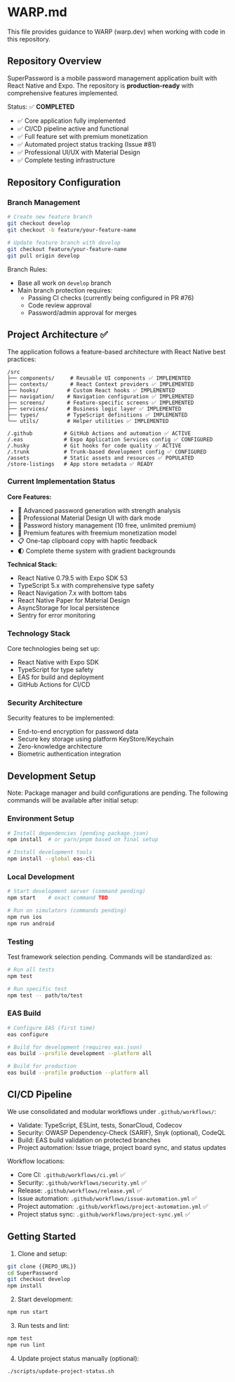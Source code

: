 # WARP.md

This file provides guidance to WARP (warp.dev) when working with code in this repository.

## Repository Overview

SuperPassword is a mobile password management application built with React Native and Expo. The repository is **production-ready** with comprehensive features implemented.

Status: ✅ **COMPLETED**

- ✅ Core application fully implemented
- ✅ CI/CD pipeline active and functional
- ✅ Full feature set with premium monetization
- ✅ Automated project status tracking (Issue #81)
- ✅ Professional UI/UX with Material Design
- ✅ Complete testing infrastructure

## Repository Configuration

### Branch Management

```bash path=null start=null
# Create new feature branch
git checkout develop
git checkout -b feature/your-feature-name

# Update feature branch with develop
git checkout feature/your-feature-name
git pull origin develop
```

Branch Rules:

- Base all work on `develop` branch
- Main branch protection requires:
  - Passing CI checks (currently being configured in PR #76)
  - Code review approval
  - Password/admin approval for merges

## Project Architecture ✅

The application follows a feature-based architecture with React Native best practices:

```text path=null start=null
/src
├── components/     # Reusable UI components ✅ IMPLEMENTED
├── contexts/       # React Context providers ✅ IMPLEMENTED
├── hooks/         # Custom React hooks ✅ IMPLEMENTED
├── navigation/    # Navigation configuration ✅ IMPLEMENTED
├── screens/       # Feature-specific screens ✅ IMPLEMENTED
├── services/      # Business logic layer ✅ IMPLEMENTED
├── types/         # TypeScript definitions ✅ IMPLEMENTED
└── utils/         # Helper utilities ✅ IMPLEMENTED

/.github          # GitHub Actions and automation ✅ ACTIVE
/.eas             # Expo Application Services config ✅ CONFIGURED
/.husky           # Git hooks for code quality ✅ ACTIVE
/.trunk           # Trunk-based development config ✅ CONFIGURED
/assets           # Static assets and resources ✅ POPULATED
/store-listings   # App store metadata ✅ READY
```

### Current Implementation Status

**Core Features:**

- 🔐 Advanced password generation with strength analysis
- 📱 Professional Material Design UI with dark mode
- 📜 Password history management (10 free, unlimited premium)
- 🎯 Premium features with freemium monetization model
- 📋 One-tap clipboard copy with haptic feedback
- 🌓 Complete theme system with gradient backgrounds

**Technical Stack:**

- React Native 0.79.5 with Expo SDK 53
- TypeScript 5.x with comprehensive type safety
- React Navigation 7.x with bottom tabs
- React Native Paper for Material Design
- AsyncStorage for local persistence
- Sentry for error monitoring

### Technology Stack

Core technologies being set up:

- React Native with Expo SDK
- TypeScript for type safety
- EAS for build and deployment
- GitHub Actions for CI/CD

### Security Architecture

Security features to be implemented:

- End-to-end encryption for password data
- Secure key storage using platform KeyStore/Keychain
- Zero-knowledge architecture
- Biometric authentication integration

## Development Setup

Note: Package manager and build configurations are pending. The following commands will be available after initial setup:

### Environment Setup

```bash path=null start=null
# Install dependencies (pending package.json)
npm install  # or yarn/pnpm based on final setup

# Install development tools
npm install --global eas-cli
```

### Local Development

```bash path=null start=null
# Start development server (command pending)
npm start    # exact command TBD

# Run on simulators (commands pending)
npm run ios
npm run android
```

### Testing

Test framework selection pending. Commands will be standardized as:

```bash path=null start=null
# Run all tests
npm test

# Run specific test
npm test -- path/to/test
```

### EAS Build

```bash path=null start=null
# Configure EAS (first time)
eas configure

# Build for development (requires eas.json)
eas build --profile development --platform all

# Build for production
eas build --profile production --platform all
```

## CI/CD Pipeline

We use consolidated and modular workflows under `.github/workflows/`:

- Validate: TypeScript, ESLint, tests, SonarCloud, Codecov
- Security: OWASP Dependency-Check (SARIF), Snyk (optional), CodeQL
- Build: EAS build validation on protected branches
- Project automation: Issue triage, project board sync, and status updates

Workflow locations:

- Core CI: `.github/workflows/ci.yml` ✅
- Security: `.github/workflows/security.yml` ✅
- Release: `.github/workflows/release.yml` ✅
- Issue automation: `.github/workflows/issue-automation.yml` ✅
- Project automation: `.github/workflows/project-automation.yml` ✅
- Project status sync: `.github/workflows/project-sync.yml` ✅

## Getting Started

1. Clone and setup:

```bash path=null start=null
git clone {{REPO_URL}}
cd SuperPassword
git checkout develop
npm install
```

2. Start development:

```bash path=null start=null
npm run start
```

3. Run tests and lint:

```bash path=null start=null
npm test
npm run lint
```

4. Update project status manually (optional):

```bash path=null start=null
./scripts/update-project-status.sh
```
